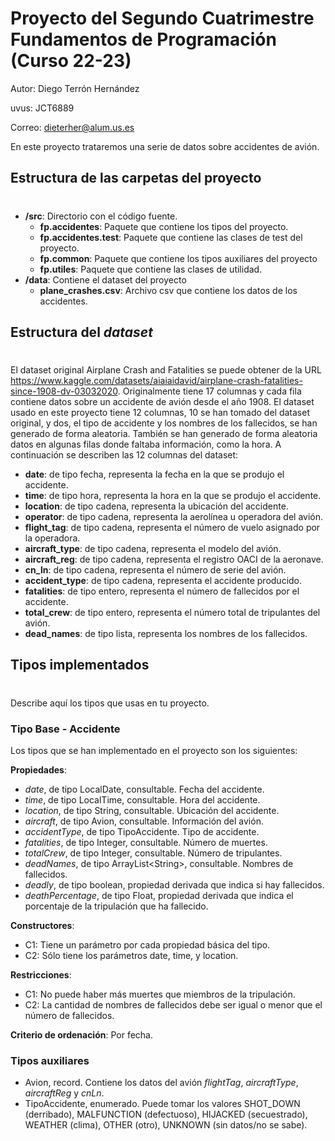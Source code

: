 # Proyecto del Segundo Cuatrimestre Fundamentos de Programación (Curso  22-23)
Autor: Diego Terrón Hernández

uvus: JCT6889

Correo: dieterher@alum.us.es

En este proyecto trataremos una serie de datos sobre accidentes de avión.


## Estructura de las carpetas del proyecto
#
* **/src**: Directorio con el código fuente.
  * **fp.accidentes**: Paquete que contiene los tipos del proyecto.
  * **fp.accidentes.test**: Paquete que contiene las clases de test del proyecto.
  * **fp.common**: Paquete que contiene los tipos auxiliares del proyecto
  * **fp.utiles**:  Paquete que contiene las clases de utilidad. 
* **/data**: Contiene el dataset del proyecto
    * **plane_crashes.csv**: Archivo csv que contiene los datos de los accidentes.
    
## Estructura del *dataset*
#
El dataset original Airplane Crash and Fatalities se puede obtener de la URL https://www.kaggle.com/datasets/aiaiaidavid/airplane-crash-fatalities-since-1908-dv-03032020. Originalmente tiene 17 columnas y cada fila contiene datos sobre un accidente de avión desde el año 1908. El dataset usado en este proyecto tiene 12 columnas, 10 se han tomado del dataset original, y dos, el tipo de accidente y los nombres de los fallecidos, se han generado de forma aleatoria. También se han generado de forma aleatoria datos en algunas filas donde faltaba información, como la hora. A continuación se describen las 12 columnas del dataset:

* **date**: de tipo fecha, representa la fecha en la que se produjo el accidente.
* **time**: de tipo hora, representa la hora en la que se produjo el accidente.
* **location**: de tipo cadena, representa la ubicación del accidente.
* **operator**: de tipo cadena, representa la aerolínea u operadora del avión.
* **flight_tag**: de tipo cadena, representa el número de vuelo asignado por la operadora.
* **aircraft_type**: de tipo cadena, representa el modelo del avión.
* **aircraft_reg**: de tipo cadena, representa el registro OACI de la aeronave.
* **cn_ln**: de tipo cadena, representa el número de serie del avión.
* **accident_type**: de tipo cadena, representa el accidente producido.
* **fatalities**: de tipo entero, representa el número de fallecidos por el accidente.
* **total_crew**: de tipo entero, representa el número total de tripulantes del avión.
* **dead_names**: de tipo lista, representa los nombres de los fallecidos.

## Tipos implementados
#
Describe aquí los tipos que usas en tu proyecto.

### Tipo Base - Accidente
Los tipos que se han implementado en el proyecto son los siguientes:

**Propiedades**:

- _date_, de tipo LocalDate, consultable. Fecha del accidente.
- _time_, de tipo LocalTime, consultable. Hora del accidente.
- _location_, de tipo String, consultable. Ubicación del accidente.
- _aircraft_, de tipo Avion, consultable. Información del avión.
- _accidentType_, de tipo TipoAccidente. Tipo de accidente.
- _fatalities_, de tipo Integer, consultable. Número de muertes.
- _totalCrew_, de tipo Integer, consultable. Número de tripulantes.
- _deadNames_, de tipo ArrayList\<String>, consultable. Nombres de fallecidos.
- _deadly_, de tipo boolean, propiedad derivada que indica si hay fallecidos.
- _deathPercentage_, de tipo Float, propiedad derivada que indica el porcentaje de la tripulación que ha fallecido.

**Constructores**: 

- C1: Tiene un parámetro por cada propiedad básica del tipo.
- C2: Sólo tiene los parámetros date, time, y location.

**Restricciones**:
 
- C1: No puede haber más muertes que miembros de la tripulación.
- C2: La cantidad de nombres de fallecidos debe ser igual o menor que el número de fallecidos.

**Criterio de ordenación**: Por fecha.

### Tipos auxiliares
- Avion, record. Contiene los datos del avión _flightTag_, _aircraftType_, _aircraftReg_ y _cnLn_.
- TipoAccidente, enumerado. Puede tomar los valores SHOT_DOWN (derribado), MALFUNCTION (defectuoso), HIJACKED (secuestrado), WEATHER (clima), OTHER (otro), UNKNOWN (sin datos/no se sabe).


